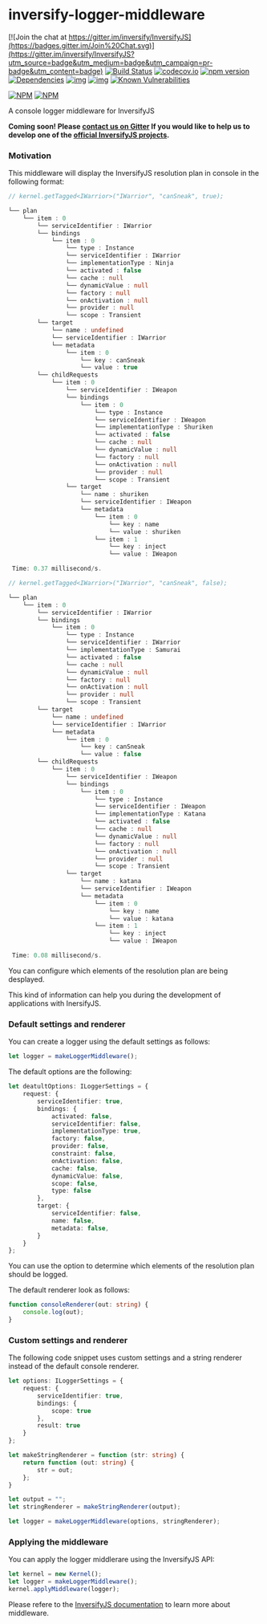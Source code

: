 # inversify-logger-middleware

[![Join the chat at https://gitter.im/inversify/InversifyJS](https://badges.gitter.im/Join%20Chat.svg)](https://gitter.im/inversify/InversifyJS?utm_source=badge&utm_medium=badge&utm_campaign=pr-badge&utm_content=badge)
[![Build Status](https://secure.travis-ci.org/inversify/inversify-logger-middleware.svg?branch=master)](https://travis-ci.org/inversify/inversify-logger-middleware)
[![codecov.io](https://codecov.io/github/inversify/inversify-logger-middleware/coverage.svg?branch=master)](https://codecov.io/github/inversify/inversify-logger-middleware?branch=master)
[![npm version](https://badge.fury.io/js/inversify-logger-middleware.svg)](http://badge.fury.io/js/inversify-logger-middleware)
[![Dependencies](https://david-dm.org/inversify/inversify-logger-middleware.svg)](https://david-dm.org/inversify/inversify-logger-middleware#info=dependencies)
[![img](https://david-dm.org/inversify/inversify-logger-middleware/dev-status.svg)](https://david-dm.org/inversify/inversify-logger-middleware/#info=devDependencies)
[![img](https://david-dm.org/inversify/inversify-logger-middleware/peer-status.svg)](https://david-dm.org/inversify/inversify-logger-middleware/#info=peerDependenciess)
[![Known Vulnerabilities](https://snyk.io/test/github/inversify/inversify-logger-middleware/badge.svg)](https://snyk.io/test/github/inversify/inversify-logger-middleware)

[![NPM](https://nodei.co/npm/inversify-logger-middleware.png?downloads=true&downloadRank=true)](https://nodei.co/npm/inversify-logger-middleware/)
[![NPM](https://nodei.co/npm-dl/inversify-logger-middleware.png?months=9&height=3)](https://nodei.co/npm/inversify-logger-middleware/)

A console logger middleware for InversifyJS

**Coming soon! Please [contact us on Gitter](https://gitter.im/inversify/InversifyJS) If you would like to help us to develop one of the [official InversifyJS projects](https://github.com/inversify).**

### Motivation
This middleware will display the InversifyJS resolution plan in console in the following format:

```ts
// kernel.getTagged<IWarrior>("IWarrior", "canSneak", true);

└── plan
    └── item : 0
        └── serviceIdentifier : IWarrior
        └── bindings
            └── item : 0
                └── type : Instance
                └── serviceIdentifier : IWarrior
                └── implementationType : Ninja
                └── activated : false
                └── cache : null
                └── dynamicValue : null
                └── factory : null
                └── onActivation : null
                └── provider : null
                └── scope : Transient
        └── target
            └── name : undefined
            └── serviceIdentifier : IWarrior
            └── metadata
                └── item : 0
                    └── key : canSneak
                    └── value : true
        └── childRequests
            └── item : 0
                └── serviceIdentifier : IWeapon
                └── bindings
                    └── item : 0
                        └── type : Instance
                        └── serviceIdentifier : IWeapon
                        └── implementationType : Shuriken
                        └── activated : false
                        └── cache : null
                        └── dynamicValue : null
                        └── factory : null
                        └── onActivation : null
                        └── provider : null
                        └── scope : Transient
                └── target
                    └── name : shuriken
                    └── serviceIdentifier : IWeapon
                    └── metadata
                        └── item : 0
                            └── key : name
                            └── value : shuriken
                        └── item : 1
                            └── key : inject
                            └── value : IWeapon

 Time: 0.37 millisecond/s.
```
```ts
// kernel.getTagged<IWarrior>("IWarrior", "canSneak", false);

└── plan
    └── item : 0
        └── serviceIdentifier : IWarrior
        └── bindings
            └── item : 0
                └── type : Instance
                └── serviceIdentifier : IWarrior
                └── implementationType : Samurai
                └── activated : false
                └── cache : null
                └── dynamicValue : null
                └── factory : null
                └── onActivation : null
                └── provider : null
                └── scope : Transient
        └── target
            └── name : undefined
            └── serviceIdentifier : IWarrior
            └── metadata
                └── item : 0
                    └── key : canSneak
                    └── value : false
        └── childRequests
            └── item : 0
                └── serviceIdentifier : IWeapon
                └── bindings
                    └── item : 0
                        └── type : Instance
                        └── serviceIdentifier : IWeapon
                        └── implementationType : Katana
                        └── activated : false
                        └── cache : null
                        └── dynamicValue : null
                        └── factory : null
                        └── onActivation : null
                        └── provider : null
                        └── scope : Transient
                └── target
                    └── name : katana
                    └── serviceIdentifier : IWeapon
                    └── metadata
                        └── item : 0
                            └── key : name
                            └── value : katana
                        └── item : 1
                            └── key : inject
                            └── value : IWeapon

 Time: 0.08 millisecond/s.
```

You can configure which elements of the resolution plan are being desplayed.

This kind of information can help you during the development of applications with InersifyJS.

### Default settings and renderer
You can create a logger using the default settings as follows:

```ts
let logger = makeLoggerMiddleware();
```

The default options are the following:

```ts
let deatultOptions: ILoggerSettings = {
    request: {
        serviceIdentifier: true,
        bindings: {
            activated: false,
            serviceIdentifier: false,
            implementationType: true,
            factory: false,
            provider: false,
            constraint: false,
            onActivation: false,
            cache: false,
            dynamicValue: false,
            scope: false,
            type: false
        },
        target: {
            serviceIdentifier: false,
            name: false,
            metadata: false,
        }
    }
};
```

You can use the option to determine which elements of the resolution plan should be logged.

The default renderer look as follows:

```ts
function consoleRenderer(out: string) {
    console.log(out);
}
```

### Custom settings and renderer

The following code snippet uses custom settings and a string renderer instead of the default console renderer.

```ts
let options: ILoggerSettings = {
    request: {
        serviceIdentifier: true,
        bindings: {
            scope: true
        },
        result: true
    }
};

let makeStringRenderer = function (str: string) {
    return function (out: string) {
        str = out;
    };
}

let output = "";
let stringRenderer = makeStringRenderer(output);

let logger = makeLoggerMiddleware(options, stringRenderer);
```

### Applying the middleware

You can apply the logger middlerare using the InversifyJS API:

```ts
let kernel = new Kernel();
let logger = makeLoggerMiddleware();
kernel.applyMiddleware(logger);
```

Please refere to the 
[InversifyJS documentation](https://github.com/inversify/InversifyJS#middleware) 
to learn more about middleware.
